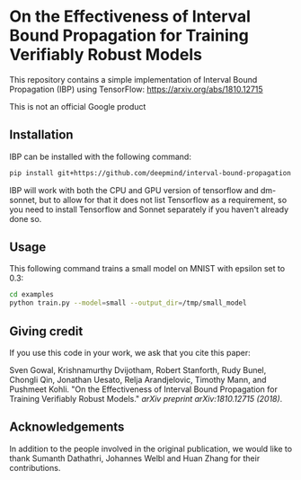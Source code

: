 # On the Effectiveness of Interval Bound Propagation for Training Verifiably Robust Models

This repository contains a simple implementation of Interval Bound Propagation
(IBP) using TensorFlow: https://arxiv.org/abs/1810.12715

This is not an official Google product

## Installation

IBP can be installed with the following command:

```bash
pip install git+https://github.com/deepmind/interval-bound-propagation
```

IBP will work with both the CPU and GPU version of tensorflow and dm-sonnet, but
to allow for that it does not list Tensorflow as a requirement, so you need to
install Tensorflow and Sonnet separately if you haven't already done so.

## Usage

This following command trains a small model on MNIST with epsilon set to 0.3:

```bash
cd examples
python train.py --model=small --output_dir=/tmp/small_model
```

## Giving credit

If you use this code in your work, we ask that you cite this paper:

Sven Gowal, Krishnamurthy Dvijotham, Robert Stanforth, Rudy Bunel, Chongli Qin,
Jonathan Uesato, Relja Arandjelovic, Timothy Mann, and Pushmeet Kohli.
"On the Effectiveness of Interval Bound Propagation for Training Verifiably
Robust Models." _arXiv preprint arXiv:1810.12715 (2018)_.

## Acknowledgements

In addition to the people involved in the original publication, we would like
to thank Sumanth Dathathri, Johannes Welbl and Huan Zhang for their
contributions.

